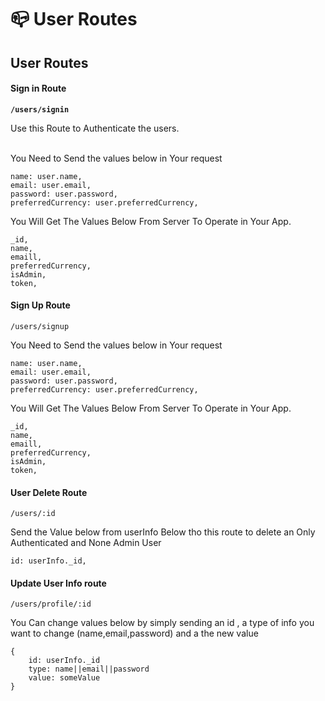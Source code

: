 # 📪 User Routes

## User Routes

#### Sign in Route

<pre><code><strong>/users/signin
</strong></code></pre>

Use this Route to Authenticate the users.

\
You Need to Send the values below in Your request&#x20;

```
name: user.name,
email: user.email,
password: user.password,
preferredCurrency: user.preferredCurrency,
```

You Will Get The Values Below From Server To Operate in Your App.

```
_id,
name,
emaill,
preferredCurrency,
isAdmin,
token,
```



#### Sign Up Route

```
/users/signup
```

You Need to Send the values below in Your request&#x20;

```
name: user.name,
email: user.email,
password: user.password,
preferredCurrency: user.preferredCurrency,
```

You Will Get The Values Below From Server To Operate in Your App.

```
_id,
name,
emaill,
preferredCurrency,
isAdmin,
token,
```

#### User Delete Route

```
/users/:id
```

Send the Value below from userInfo Below tho this route to delete an Only Authenticated and None Admin User

```
id: userInfo._id,
```

#### Update User Info route

```
/users/profile/:id
```

You Can change values below by simply sending an id , a type of info you want to change (name,email,password) and a the new value

```
{
    id: userInfo._id
    type: name||email||password
    value: someValue
}
```
